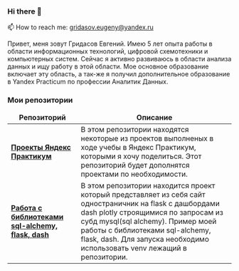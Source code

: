 ### Hi there 👋
📫 How to reach me: gridasov.eugeny@yandex.ru

Привет, меня зовут Гридасов Евгений. Имею 5 лет опыта работы в области информационных технологий, цифровой схемотехники и компьютерных систем. Сейчас я активно развиваюсь в области анализа данных и ищу работу в этой области. Мое основное образование включает эту область, а так-же я получил дополнительное образование в Yandex Practicum по профессии Аналитик Данных.

<h3>Мои репозитории</h3>

<table width=100%>
  <thead align="center">
    <tr border: none;>
      <td><b>Репозиторий</b></td>
      <td><b>Описание</b></td>
    </tr>
  </thead>
 <tbody>


<tr>
      <td><a href="https://github.com/GridasovEugeny/yandex-praktikum-da-projects"><b>Проекты Яндекс Практикум</b></a></td>
      <td>В этом репозитории находятся некоторые из проектов выполненых в ходе учебы в Яндекс Практикум, которыми я хочу поделиться. Этот репозиторий будет дополнятся проектами по необходимости.</td>

</tr>    
<tr>
      <td><a href="https://github.com/GridasovEugeny/sqlalchemy_flask_dash__project"><b>Работа c библиотеками sql-alchemy, flask, dash</b></a></td>
      <td>В этом репозитории находится проект который представляет из себя сайт одностраничник на flask с дашбордами dash plotly строящимися по запросам из субд mysql(sql alchemy). Пример моей работы с библиотеками sql-alchemy, flask, dash. Для запуска необходимо использовать venv лежащий в репозитории.</td>
</tr>
  </tbody>
</table>
